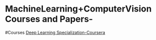 # MachineLearning+ComputerVision Courses and Papers-

#Courses 
[Deep Learning Specialization-Coursera](https://www.coursera.org/specializations/deep-learning)
